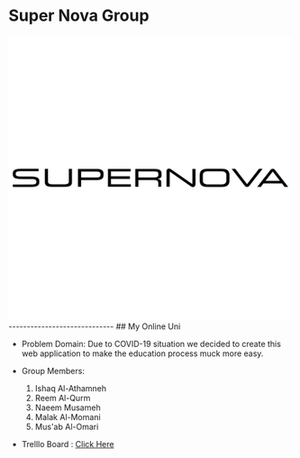 # Super Nova Group

<img src = "supernova-logo-black-and-white.png">
-----------------------------
## My Online Uni

* Problem Domain:
    Due to COVID-19 situation we decided to create this web application to make the education process muck more easy.

* Group Members:
    1. Ishaq Al-Athamneh
    1. Reem Al-Qurm
    1. Naeem Musameh
    1. Malak Al-Momani
    1. Mus'ab Al-Omari

* Trelllo Board :
[Click Here](https://trello.com/b/gDHcanLR)